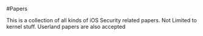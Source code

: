#Papers

This is a collection of all kinds of iOS Security related papers. Not Limited to kernel stuff. Userland papers are also accepted